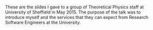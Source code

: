 These are the slides I gave to a group of Theoretical Physics staff at University of Sheffield in May 2015. The purpose of the talk was to introduce myself and the services that they can expect from Research Software Engineers at the University.
